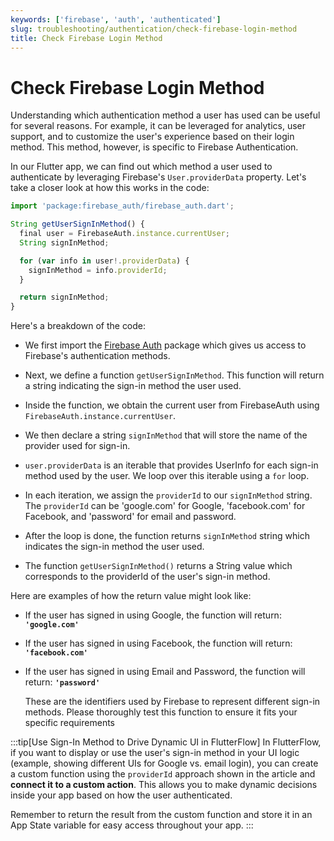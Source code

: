 ```yaml
---
keywords: ['firebase', 'auth', 'authenticated']
slug: troubleshooting/authentication/check-firebase-login-method
title: Check Firebase Login Method
---
```

# Check Firebase Login Method

Understanding which authentication method a user has used can be useful for several reasons. For example, it can be leveraged for analytics, user support, and to customize the user's experience based on their login method. This method, however, is specific to Firebase Authentication.​

In our Flutter app, we can find out which method a user used to authenticate by leveraging Firebase's `User.providerData` property. Let's take a closer look at how this works in the code:


```js
import 'package:firebase_auth/firebase_auth.dart';

String getUserSignInMethod() {
  final user = FirebaseAuth.instance.currentUser;
  String signInMethod;

  for (var info in user!.providerData) {
    signInMethod = info.providerId;
  }

  return signInMethod;
}

```

Here's a breakdown of the code:

  - We first import the [Firebase Auth](https://pub.dev/packages/firebase_auth) package which gives us access to Firebase's authentication methods.

  - Next, we define a function `getUserSignInMethod`. This function will return a string indicating the sign-in method the user used.

  - Inside the function, we obtain the current user from FirebaseAuth using `FirebaseAuth.instance.currentUser`.

  - We then declare a string `signInMethod` that will store the name of the provider used for sign-in.
  
  - `user.providerData` is an iterable that provides UserInfo for each sign-in method used by the user. We loop over this iterable using a `for` loop.
  
  - In each iteration, we assign the `providerId` to our `signInMethod` string. The `providerId` can be 'google.com' for Google, 'facebook.com' for Facebook, and 'password' for email and password.
  
  - After the loop is done, the function returns `signInMethod` string which indicates the sign-in method the user used.
  
  - The function `getUserSignInMethod()` returns a String value which corresponds to the providerId of the user's sign-in method.

Here are examples of how the return value might look like:

- If the user has signed in using Google, the function will return: **`'google.com'`**

- If the user has signed in using Facebook, the function will return: **`'facebook.com'`**

- If the user has signed in using Email and Password, the function will return: **`'password'`**

  These are the identifiers used by Firebase to represent different sign-in methods. Please thoroughly test this function to ensure it fits your specific requirements

:::tip[Use Sign-In Method to Drive Dynamic UI in FlutterFlow]
In FlutterFlow, if you want to display or use the user's sign-in method in your UI logic (example, showing different UIs for Google vs. email login), you can create a custom function using the `providerId` approach shown in the article and **connect it to a custom action**. This allows you to make dynamic decisions inside your app based on how the user authenticated.

Remember to return the result from the custom function and store it in an App State variable for easy access throughout your app.
:::

